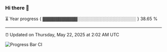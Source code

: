 ### Hi there 👋

⏳ Year progress { ▓▓▓▓▓▓▓▓▓▓▓░░░░░░░░░░░░░░░░░░░ } 38.65 %

---

⏰ Updated on Thursday, May 22, 2025 at 2:02 AM UTC

![Progress Bar CI](https://github.com/arthurbuhl/arthurbuhl/workflows/Progress%20Bar%20CI/badge.svg)
